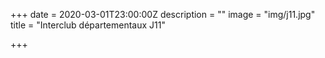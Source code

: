 +++
date = 2020-03-01T23:00:00Z
description = ""
image = "img/j11.jpg"
title = "Interclub départementaux J11"

+++
